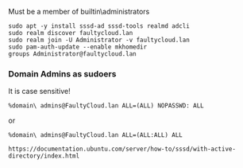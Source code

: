 
Must be a member of builtin\administrators

```
sudo apt -y install sssd-ad sssd-tools realmd adcli
sudo realm discover faultycloud.lan
sudo realm join -U Administrator -v faultycloud.lan
sudo pam-auth-update --enable mkhomedir
groups Administrator@faultycloud.lan
```

### Domain Admins as sudoers
It is case sensitive!

```
%domain\ admins@FaultyCloud.lan ALL=(ALL) NOPASSWD: ALL
```
or
```
%domain\ admins@FaultyCloud.lan ALL=(ALL:ALL) ALL
```


```
https://documentation.ubuntu.com/server/how-to/sssd/with-active-directory/index.html
```